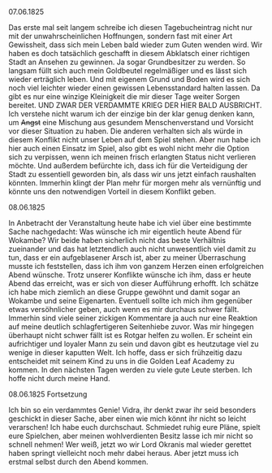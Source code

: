 07.06.1825

Das erste mal seit langem schreibe ich diesen Tagebucheintrag nicht nur mit der unwahrscheinlichen Hoffnungen, sondern fast mit einer Art Gewissheit, dass sich mein Leben bald wieder zum Guten wenden wird. Wir haben es doch tatsächlich geschafft in diesem Abklatsch einer richtigen Stadt an Ansehen zu gewinnen. Ja sogar Grundbesitzer zu werden. So langsam füllt sich auch mein Goldbeutel regelmäßiger und es lässt sich wieder erträglich leben. Und mit eigenem Grund und Boden wird es sich noch viel leichter wieder einen gewissen Lebensstandard halten lassen.
Da gibt es nur eine winzige Kleinigkeit die mir dieser Tage weiter Sorgen bereitet. UND ZWAR DER VERDAMMTE KRIEG DER HIER BALD AUSBRICHT. 
Ich verstehe nicht warum ich der einzige bin der klar genug denken kann, um ~~Angst~~ eine Mischung aus gesundem Menschenverstand und Vorsicht vor dieser Situation zu haben. Die anderen verhalten sich als würde in diesem Konflikt nicht unser Leben auf dem Spiel stehen. 
Aber nun habe ich hier auch einen Einsatz im Spiel, also gibt es wohl nicht mehr die Option sich zu verpissen, wenn ich meinen frisch erlangten Status nicht verlieren möchte. Und außerdem befürchte ich, dass ich für die Verteidigung der Stadt zu essentiell geworden bin, als dass wir uns jetzt einfach raushalten könnten. Immerhin klingt der Plan mehr für morgen mehr als vernünftig und könnte uns den notwendigen Vorteil in diesem Konflikt geben.

08.06.1825

In Anbetracht der Veranstaltung heute habe ich viel über eine bestimmte Sache nachgedacht: Was wünsche ich mir eigentlich heute Abend für Wokambe? Wir beide haben sicherlich nicht das beste Verhältnis zueinander und das hat letztendlich auch nicht unwesentlich viel damit zu tun, dass er ein aufgeblasener Arsch ist, aber zu meiner Überraschung musste ich feststellen, dass ich ihm von ganzem Herzen einen erfolgreichen Abend wünsche. Trotz unserer Konflikte wünsche ich ihm, dass er heute Abend das erreicht, was er sich von dieser Aufführung erhofft. Ich schätze ich habe mich ziemlich an diese Gruppe gewöhnt und damit sogar an Wokambe und seine Eigenarten. Eventuell sollte ich mich ihm gegenüber etwas versöhnlicher geben, auch wenn es mir durchaus schwer fällt. Immerhin sind viele seiner zickigen Kommentare ja auch nur eine Reaktion auf meine deutlich schlagfertigeren Seitenhiebe zuvor.
Was mir hingegen überhaupt nicht schwer fällt ist es Rotgar helfen zu wollen. Er scheint ein aufrichtiger und loyaler Mann zu sein und davon gibt es heutzutage viel zu wenige in dieser kaputten Welt. Ich hoffe, dass er sich frühzeitig dazu entscheidet mit seinem Kind zu uns in die Golden Leaf Academy zu kommen. In den nächsten Tagen werden zu viele gute Leute sterben. Ich hoffe nicht durch meine Hand.

08.06.1825 Fortsetzung

Ich bin so ein verdammtes Genie! Vidra, ihr denkt zwar ihr seid besonders geschickt in dieser Sache, aber einen wie mich könnt ihr nicht so leicht verarschen! Ich habe euch durchschaut. Schmiedet ruhig eure Pläne, spielt eure Spielchen, aber meinen wohlverdienten Besitz lasse ich mir nicht so schnell nehmen! Wer weiß, jetzt wo wir Lord Okranis mal wieder gerettet haben springt vielleicht noch mehr dabei heraus. Aber jetzt muss ich erstmal selbst durch den Abend kommen.

